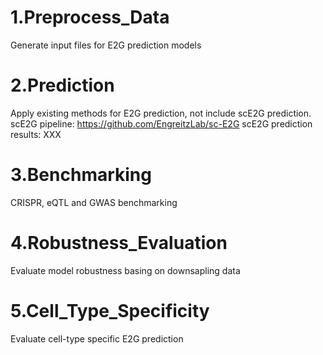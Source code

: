 # 1.Preprocess_Data
Generate input files for E2G prediction models

# 2.Prediction
Apply existing methods for E2G prediction, not include scE2G prediction.
scE2G pipeline: https://github.com/EngreitzLab/sc-E2G
scE2G prediction results: XXX

# 3.Benchmarking
CRISPR, eQTL and GWAS benchmarking

# 4.Robustness_Evaluation
Evaluate model robustness basing on downsapling data

# 5.Cell_Type_Specificity
Evaluate cell-type specific E2G prediction


